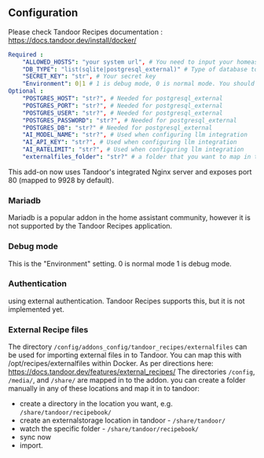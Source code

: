 ## Configuration

Please check Tandoor Recipes documentation : https://docs.tandoor.dev/install/docker/

```yaml
Required :
    "ALLOWED_HOSTS": "your system url", # You need to input your homeassistant urls (comma separated, without space) to allow ingress to work
    "DB_TYPE": "list(sqlite|postgresql_external)" # Type of database to use.
    "SECRET_KEY": "str", # Your secret key
    "Environment": 0|1 # 1 is debug mode, 0 is normal mode. You should run in normal mode unless actively developing.
Optional :
    "POSTGRES_HOST": "str?", # Needed for postgresql_external
    "POSTGRES_PORT": "str?", # Needed for postgresql_external
    "POSTGRES_USER": "str?", # Needed for postgresql_external
    "POSTGRES_PASSWORD": "str?", # Needed for postgresql_external
    "POSTGRES_DB": "str?" # Needed for postgresql_external
    "AI_MODEL_NAME": "str?", # Used when configuring llm integration
    "AI_API_KEY": "str?", # Used when configuring llm integration
    "AI_RATELIMIT": "str?", # Used when configuring llm integration
    "externalfiles_folder": "str?" # a folder that you want to map in to tandoor. Not needed as /share/ and /media/ are mapped. This folder will be created if it doesn't already exist.
```
This add-on now uses Tandoor's integrated Nginx server and exposes port 80 (mapped to 9928 by default).

### Mariadb
Mariadb is a popular addon in the home assistant community, however it is not supported by the Tandoor Recipes application.

### Debug mode
This is the "Environment" setting.
0 is normal mode
1 is debug mode.

### Authentication
using external authentication. Tandoor Recipes supports this, but it is not implemented yet.


### External Recipe files

The directory `/config/addons_config/tandoor_recipes/externalfiles` can be used for importing external files in to Tandoor. You can map this with /opt/recipes/externalfiles within Docker. As per directions here: https://docs.tandoor.dev/features/external_recipes/
The directories `/config`, `/media/`, and `/share/` are mapped in to the addon. you can create a folder manually in any of these locations and map it in to tandoor:
- create a directory in the location you want, e.g. `/share/tandoor/recipebook/`
- create an externalstorage location in tandoor - `/share/tandoor/`
- watch the specific folder - `/share/tandoor/recipebook/`
- sync now
- import.
